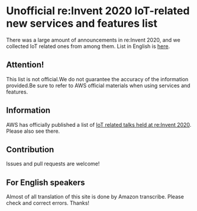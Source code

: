 # Unofficial re:Invent 2020 IoT-related new services and features list

There was a large amount of announcements in re:Invent 2020, and we collected IoT related ones from among them. List in English is [here](re_Invent_2020_IoT_en.csv).

## Attention!

This list is not official.We do not guarantee the accuracy of the information provided.Be sure to refer to AWS official materials when using services and features.

## Information

AWS has officially published a list of [IoT related talks held at re:Invent 2020](https://d1.awsstatic.com/IoT/AWS-IoT-reInvent-Sessions.pdf). Please also see there.

## Contribution

Issues and pull requests are welcome!

## For English speakers

Almost of all translation of this site is done by Amazon transcribe. Please check and correct  errors. Thanks!

